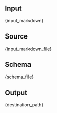 ## Input
{input_markdown}

## Source
{input_markdown_file}

## Schema
{schema_file}

## Output
{destination_path}